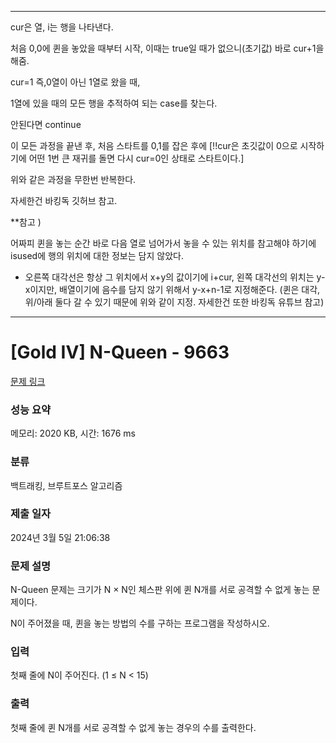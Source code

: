 -----------------

cur은 열, i는 행을 나타낸다.

처음 0,0에 퀸을 놓았을 때부터 시작, 이때는 true일 때가 없으니(초기값) 바로 cur+1을 해줌.

cur=1 즉,0열이 아닌 1열로 왔을 때, 

1열에 있을 때의 모든 행을 추적하여 되는 case를 찾는다. 

안된다면 continue

이 모든 과정을 끝낸 후, 처음 스타트를 0,1를 잡은 후에 
[!!cur은 초깃값이 0으로 시작하기에 어떤 1번 큰 재귀를 돌면 다시 cur=0인 상태로 스타트이다.]

위와 같은 과정을 무한번 반복한다.

자세한건 바킹독 깃허브 참고.

**참고 )

어짜피 퀸을 놓는 순간 바로 다음 열로 넘어가서 놓을 수 있는 위치를 참고해야 하기에
isused에 행의 위치에 대한 정보는 담지 않았다.

+ 오른쪽 대각선은 항상 그 위치에서 x+y의 값이기에 i+cur, 
왼쪽 대각선의 위치는 y-x이지만, 배열이기에 음수를 담지 않기 위해서 y-x+n-1로 지정해준다.
(퀸은 대각, 위/아래 둘다 갈 수 있기 때문에 위와 같이 지정. 자세한건 또한 바킹독 유튜브 참고)
------------------


# [Gold IV] N-Queen - 9663 

[문제 링크](https://www.acmicpc.net/problem/9663) 

### 성능 요약

메모리: 2020 KB, 시간: 1676 ms

### 분류

백트래킹, 브루트포스 알고리즘

### 제출 일자

2024년 3월 5일 21:06:38

### 문제 설명

<p>N-Queen 문제는 크기가 N × N인 체스판 위에 퀸 N개를 서로 공격할 수 없게 놓는 문제이다.</p>

<p>N이 주어졌을 때, 퀸을 놓는 방법의 수를 구하는 프로그램을 작성하시오.</p>

### 입력 

 <p>첫째 줄에 N이 주어진다. (1 ≤ N < 15)</p>

### 출력 

 <p>첫째 줄에 퀸 N개를 서로 공격할 수 없게 놓는 경우의 수를 출력한다.</p>

